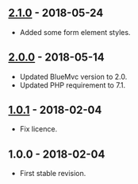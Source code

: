 ## [2.1.0] - 2018-05-24
- Added some form element styles.

## [2.0.0] - 2018-05-14
- Updated BlueMvc version to 2.0.
- Updated PHP requirement to 7.1.

## [1.0.1] - 2018-02-04
- Fix licence.

## 1.0.0 - 2018-02-04
- First stable revision.

[2.1.0]: https://github.com/themichaelhall/bluemvc-website/compare/v2.0.0...v2.1.0
[2.0.0]: https://github.com/themichaelhall/bluemvc-website/compare/v1.0.1...v2.0.0
[1.0.1]: https://github.com/themichaelhall/bluemvc-website/compare/v1.0.0...v1.0.1